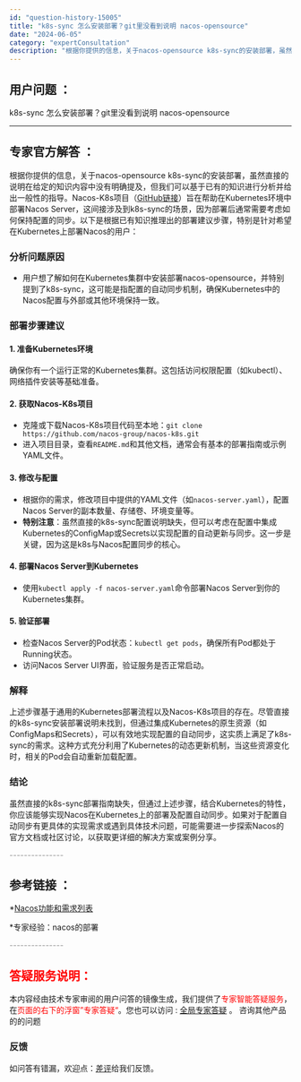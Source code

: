 ```yaml
---
id: "question-history-15005"
title: "k8s-sync 怎么安装部署？git里没看到说明 nacos-opensource"
date: "2024-06-05"
category: "expertConsultation"
description: "根据你提供的信息，关于nacos-opensource k8s-sync的安装部署，虽然直接的说明在给定的知识内容中没有明确提及，但我们可以基于已有的知识进行分析并给出一般性的指导。Nacos-K8s项目（[GitHub链接](https://github.com/nacos-group/nacos"
---
```


## 用户问题 ： 
 k8s-sync 怎么安装部署？git里没看到说明 nacos-opensource 

---------------
## 专家官方解答 ：

根据你提供的信息，关于nacos-opensource k8s-sync的安装部署，虽然直接的说明在给定的知识内容中没有明确提及，但我们可以基于已有的知识进行分析并给出一般性的指导。Nacos-K8s项目（[GitHub链接](https://github.com/nacos-group/nacos-k8s)）旨在帮助在Kubernetes环境中部署Nacos Server，这间接涉及到k8s-sync的场景，因为部署后通常需要考虑如何保持配置的同步。以下是根据已有知识推理出的部署建议步骤，特别是针对希望在Kubernetes上部署Nacos的用户：

### 分析问题原因
- 用户想了解如何在Kubernetes集群中安装部署nacos-opensource，并特别提到了k8s-sync，这可能是指配置的自动同步机制，确保Kubernetes中的Nacos配置与外部或其他环境保持一致。

### 部署步骤建议
#### 1. 准备Kubernetes环境
确保你有一个运行正常的Kubernetes集群。这包括访问权限配置（如kubectl）、网络插件安装等基础准备。

#### 2. 获取Nacos-K8s项目
- 克隆或下载Nacos-K8s项目代码至本地：`git clone https://github.com/nacos-group/nacos-k8s.git`
- 进入项目目录，查看`README.md`和其他文档，通常会有基本的部署指南或示例YAML文件。

#### 3. 修改与配置
- 根据你的需求，修改项目中提供的YAML文件（如`nacos-server.yaml`），配置Nacos Server的副本数量、存储卷、环境变量等。
- **特别注意**：虽然直接的k8s-sync配置说明缺失，但可以考虑在配置中集成Kubernetes的ConfigMap或Secrets以实现配置的自动更新与同步。这一步是关键，因为这是k8s与Nacos配置同步的核心。

#### 4. 部署Nacos Server到Kubernetes
- 使用`kubectl apply -f nacos-server.yaml`命令部署Nacos Server到你的Kubernetes集群。

#### 5. 验证部署
- 检查Nacos Server的Pod状态：`kubectl get pods`，确保所有Pod都处于Running状态。
- 访问Nacos Server UI界面，验证服务是否正常启动。

### 解释
上述步骤基于通用的Kubernetes部署流程以及Nacos-K8s项目的存在。尽管直接的k8s-sync安装部署说明未找到，但通过集成Kubernetes的原生资源（如ConfigMaps和Secrets），可以有效地实现配置的自动同步，这实质上满足了k8s-sync的需求。这种方式充分利用了Kubernetes的动态更新机制，当这些资源变化时，相关的Pod会自动重新加载配置。

### 结论
虽然直接的k8s-sync部署指南缺失，但通过上述步骤，结合Kubernetes的特性，你应该能够实现Nacos在Kubernetes上的部署及配置自动同步。如果对于配置自动同步有更具体的实现需求或遇到具体技术问题，可能需要进一步探索Nacos的官方文档或社区讨论，以获取更详细的解决方案或案例分享。


<font color="#949494">---------------</font> 


## 参考链接 ：

*[Nacos功能和需求列表](https://nacos.io/docs/latest/archive/feature-list)
 
 *专家经验：nacos的部署 


 <font color="#949494">---------------</font> 
 


## <font color="#FF0000">答疑服务说明：</font> 

本内容经由技术专家审阅的用户问答的镜像生成，我们提供了<font color="#FF0000">专家智能答疑服务</font>，在<font color="#FF0000">页面的右下的浮窗”专家答疑“</font>。您也可以访问 : [全局专家答疑](https://answer.opensource.alibaba.com/docs/intro) 。 咨询其他产品的的问题

### 反馈
如问答有错漏，欢迎点：[差评](https://ai.nacos.io/user/feedbackByEnhancerGradePOJOID?enhancerGradePOJOId=15058)给我们反馈。
